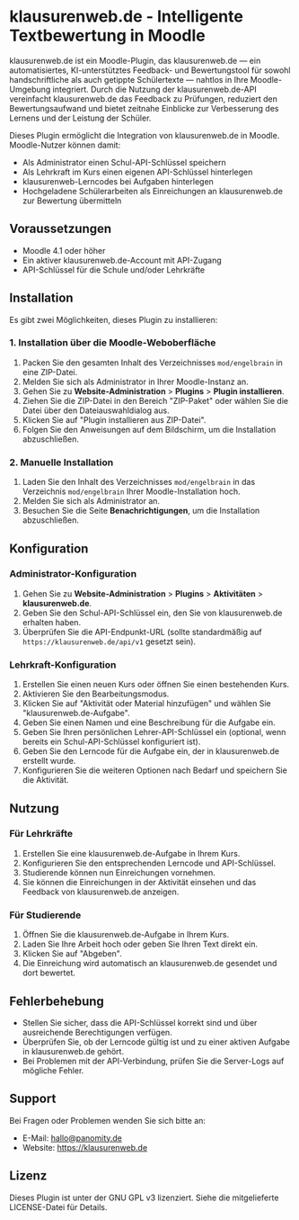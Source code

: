 # klausurenweb.de - Intelligente Textbewertung in Moodle

klausurenweb.de ist ein Moodle-Plugin, das klausurenweb.de — ein automatisiertes, KI-unterstütztes Feedback- und Bewertungstool für sowohl handschriftliche als auch getippte Schülertexte — nahtlos in Ihre Moodle-Umgebung integriert. Durch die Nutzung der klausurenweb.de-API vereinfacht klausurenweb.de das Feedback zu Prüfungen, reduziert den Bewertungsaufwand und bietet zeitnahe Einblicke zur Verbesserung des Lernens und der Leistung der Schüler.

Dieses Plugin ermöglicht die Integration von klausurenweb.de in Moodle. Moodle-Nutzer können damit:

- Als Administrator einen Schul-API-Schlüssel speichern
- Als Lehrkraft im Kurs einen eigenen API-Schlüssel hinterlegen
- klausurenweb-Lerncodes bei Aufgaben hinterlegen
- Hochgeladene Schülerarbeiten als Einreichungen an klausurenweb.de zur Bewertung übermitteln

## Voraussetzungen

- Moodle 4.1 oder höher
- Ein aktiver klausurenweb.de-Account mit API-Zugang
- API-Schlüssel für die Schule und/oder Lehrkräfte

## Installation

Es gibt zwei Möglichkeiten, dieses Plugin zu installieren:

### 1. Installation über die Moodle-Weboberfläche

1. Packen Sie den gesamten Inhalt des Verzeichnisses `mod/engelbrain` in eine ZIP-Datei.
2. Melden Sie sich als Administrator in Ihrer Moodle-Instanz an.
3. Gehen Sie zu **Website-Administration** > **Plugins** > **Plugin installieren**.
4. Ziehen Sie die ZIP-Datei in den Bereich "ZIP-Paket" oder wählen Sie die Datei über den Dateiauswahldialog aus.
5. Klicken Sie auf "Plugin installieren aus ZIP-Datei".
6. Folgen Sie den Anweisungen auf dem Bildschirm, um die Installation abzuschließen.

### 2. Manuelle Installation

1. Laden Sie den Inhalt des Verzeichnisses `mod/engelbrain` in das Verzeichnis `mod/engelbrain` Ihrer Moodle-Installation hoch.
2. Melden Sie sich als Administrator an.
3. Besuchen Sie die Seite **Benachrichtigungen**, um die Installation abzuschließen.

## Konfiguration

### Administrator-Konfiguration

1. Gehen Sie zu **Website-Administration** > **Plugins** > **Aktivitäten** > **klausurenweb.de**.
2. Geben Sie den Schul-API-Schlüssel ein, den Sie von klausurenweb.de erhalten haben.
3. Überprüfen Sie die API-Endpunkt-URL (sollte standardmäßig auf `https://klausurenweb.de/api/v1` gesetzt sein).

### Lehrkraft-Konfiguration

1. Erstellen Sie einen neuen Kurs oder öffnen Sie einen bestehenden Kurs.
2. Aktivieren Sie den Bearbeitungsmodus.
3. Klicken Sie auf "Aktivität oder Material hinzufügen" und wählen Sie "klausurenweb.de-Aufgabe".
4. Geben Sie einen Namen und eine Beschreibung für die Aufgabe ein.
5. Geben Sie Ihren persönlichen Lehrer-API-Schlüssel ein (optional, wenn bereits ein Schul-API-Schlüssel konfiguriert ist).
6. Geben Sie den Lerncode für die Aufgabe ein, der in klausurenweb.de erstellt wurde.
7. Konfigurieren Sie die weiteren Optionen nach Bedarf und speichern Sie die Aktivität.

## Nutzung

### Für Lehrkräfte

1. Erstellen Sie eine klausurenweb.de-Aufgabe in Ihrem Kurs.
2. Konfigurieren Sie den entsprechenden Lerncode und API-Schlüssel.
3. Studierende können nun Einreichungen vornehmen.
4. Sie können die Einreichungen in der Aktivität einsehen und das Feedback von klausurenweb.de anzeigen.

### Für Studierende

1. Öffnen Sie die klausurenweb.de-Aufgabe in Ihrem Kurs.
2. Laden Sie Ihre Arbeit hoch oder geben Sie Ihren Text direkt ein.
3. Klicken Sie auf "Abgeben".
4. Die Einreichung wird automatisch an klausurenweb.de gesendet und dort bewertet.

## Fehlerbehebung

- Stellen Sie sicher, dass die API-Schlüssel korrekt sind und über ausreichende Berechtigungen verfügen.
- Überprüfen Sie, ob der Lerncode gültig ist und zu einer aktiven Aufgabe in klausurenweb.de gehört.
- Bei Problemen mit der API-Verbindung, prüfen Sie die Server-Logs auf mögliche Fehler.

## Support

Bei Fragen oder Problemen wenden Sie sich bitte an:

- E-Mail: hallo@panomity.de
- Website: https://klausurenweb.de

## Lizenz

Dieses Plugin ist unter der GNU GPL v3 lizenziert. Siehe die mitgelieferte LICENSE-Datei für Details. 